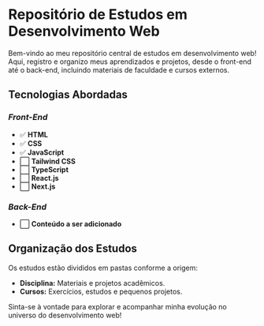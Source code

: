 <h1>Repositório de Estudos em Desenvolvimento Web</h1> 

<div>
  <p> Bem-vindo ao meu repositório central de estudos em desenvolvimento web! Aqui, registro e organizo meus aprendizados e projetos, desde o front-end até o back-end, incluindo materiais de faculdade e cursos externos. </p>
</div>

<h2>Tecnologias Abordadas</h2>

<div>
  <h3><i>Front-End</i></h3> 
  
  <div>
    <ul> 
      <li>✅ <strong>HTML</strong></li>
      <li>✅ <strong>CSS</strong></li>
      <li>✅ <strong>JavaScript</strong></li>
      <li>⬜ <strong>Tailwind CSS</strong></li>
      <li>⬜ <strong>TypeScript</strong></li>
      <li>⬜ <strong>React.js</strong></li>
      <li>⬜ <strong>Next.js</strong></li>
    </ul>
  </div>
  
  <h3><i>Back-End</i></h3> 
  
  <div>
    <ul>
      <li>⬜ <strong>Conteúdo a ser adicionado</strong></li>
    </ul>
  </div>
</div>

<h2> Organização dos Estudos</h2>

<div>
  <p>Os estudos estão divididos em pastas conforme a origem:</p>
  <ul>
    <li><strong>Disciplina:</strong> Materiais e projetos acadêmicos.</li>
    <li><strong>Cursos:</strong> Exercícios, estudos e pequenos projetos.</li>
  </ul>
</div>

<p>Sinta-se à vontade para explorar e acompanhar minha evolução no universo do desenvolvimento web!</p>

